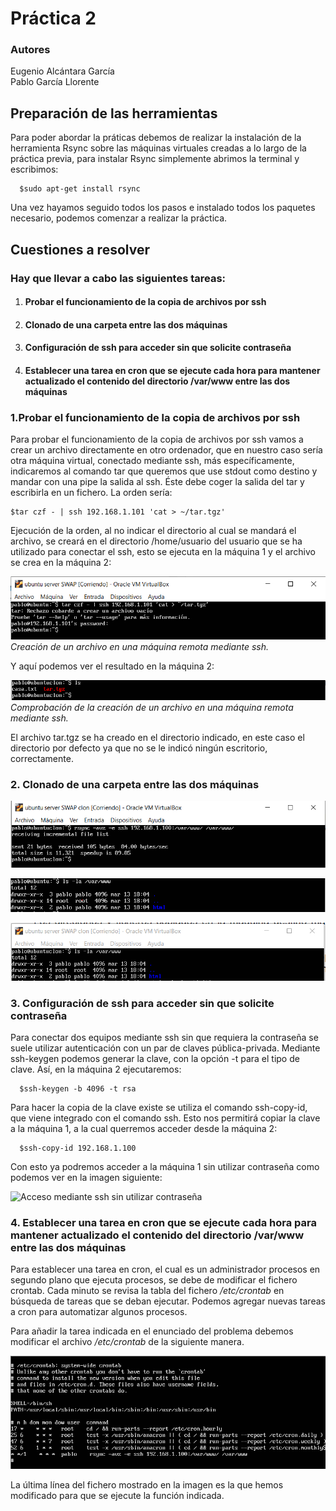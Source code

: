 # Práctica 2
### Autores
Eugenio Alcántara García  
Pablo García Llorente

## Preparación de las herramientas
Para poder abordar la práticas debemos de realizar la instalación de la herramienta Rsync sobre las máquinas virtuales creadas a lo largo de la práctica previa, para instalar Rsync simplemente abrimos la terminal y escribimos:

      $sudo apt-get install rsync 

Una vez hayamos seguido todos los pasos e instalado todos los paquetes necesario, podemos comenzar a realizar la práctica.  

## Cuestiones a resolver

### Hay que llevar a cabo las siguientes tareas:
1. #### Probar el funcionamiento de la copia de archivos por ssh
2. #### Clonado de una carpeta entre las dos máquinas
3. #### Configuración de ssh para acceder sin que solicite contraseña
4. #### Establecer una tarea en cron que se ejecute cada hora para mantener actualizado el contenido del directorio /var/www entre las dos máquinas

### 1.Probar el funcionamiento de la copia de archivos por ssh

Para probar el funcionamiento de la copia de archivos por ssh vamos a crear un archivo directamente en otro ordenador, que en nuestro caso sería otra máquina virtual, conectado mediante ssh, más específicamente, indicaremos al comando tar que queremos que use stdout como destino y mandar con una pipe la salida al ssh. Éste debe coger la salida del tar y escribirla en un fichero. La orden sería:

    $tar czf - | ssh 192.168.1.101 'cat > ~/tar.tgz'

Ejecución de la orden, al no indicar el directorio al cual se mandará el archivo, se creará en el directorio /home/usuario del usuario que se ha utilizado para conectar el ssh, esto se ejecuta en la máquina 1 y el archivo se crea en la máquina 2:

![Creación de un archivo en una máquina remota mediante ssh](creaciondearchivossh(maq1).png.PNG)                               
_Creación de un archivo en una máquina remota mediante ssh._

Y aquí podemos ver el resultado en la máquina 2:

![Comprobación de la creación de un archivo en una máquina remota mediante ssh](comprobacioncreaciondearchivossh(maq2).png.PNG)        
_Comprobación de la creación de un archivo en una máquina remota mediante ssh._

El archivo tar.tgz se ha creado en el directorio indicado, en este caso el directorio por defecto ya que no se le indicó ningún escritorio, correctamente.

### 2. Clonado de una carpeta entre las dos máquinas

![](ClonarCarpetaSrync.png.PNG)

![](Comprobacionclonacion(maq1).png.PNG)

![](Comprobacionclonacion(maq2).png.PNG)

### 3. Configuración de ssh para acceder sin que solicite contraseña

Para conectar dos equipos mediante ssh sin que requiera la contraseña se suele utilizar autenticación con un par de claves pública-privada. Mediante ssh-keygen podemos generar la clave, con la opción -t para el tipo de clave. Así, en la máquina 2 ejecutaremos:
      
      $ssh-keygen -b 4096 -t rsa

Para hacer la copia de la clave existe se utiliza el comando ssh-copy-id, que viene integrado con el comando ssh. Esto nos permitirá copiar la clave a la máquina 1, a la cual querremos acceder desde la máquina 2:

      $ssh-copy-id 192.168.1.100
      
Con esto ya podremos acceder a la máquina 1 sin utilizar contraseña como podemos ver en la imagen siguiente:

![Acceso mediante ssh sin utilizar contraseña](sshSinContraseña.png.PNG)

### 4. Establecer una tarea en cron que se ejecute cada hora para mantener actualizado el contenido del directorio /var/www entre las dos máquinas

Para establecer una tarea en cron, el cual es un administrador procesos en segundo plano que ejecuta procesos, se debe de modificar el fichero crontab. Cada minuto se revisa la tabla del fichero _/etc/crontab_ en búsqueda de tareas que se deban ejecutar. Podemos agregar nuevas tareas a cron para automatizar algunos procesos.

Para añadir la tarea indicada en el enunciado del problema debemos modificar el archivo _/etc/crontab_ de la siguiente manera.

![Fichero crontab modificado](TareaProgramada.png.PNG)

La última línea del fichero mostrado en la imagen es la que hemos modificado para que se ejecute la función indicada.
